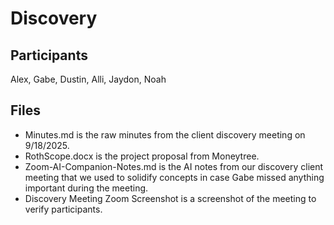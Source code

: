 # Discovery

## Participants

Alex, Gabe, Dustin, Alli, Jaydon, Noah

## Files

- Minutes.md is the raw minutes from the client discovery meeting on 9/18/2025.
- RothScope.docx is the project proposal from Moneytree.
- Zoom-AI-Companion-Notes.md is the AI notes from our discovery client meeting that we used to solidify concepts in case Gabe missed anything important during the meeting.
- Discovery Meeting Zoom Screenshot is a screenshot of the meeting to verify participants.
